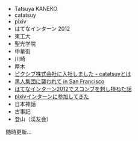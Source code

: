 * Tatsuya KANEKO
* catatsuy
* pixiv
* はてなインターン 2012
* 東工大
* 聖光学院
* 中華街
* 川崎
* 厚木
* [ピクシブ株式会社に入社しました - catatsuyとは](http://catatsuy.hateblo.jp/entry/2013/11/04/005348)
* [黒人集団に襲われて in San Francisco](http://blog.catatsuy.org/a/25)
* [はてなインターン2012でスコンブを刺し損ねた話](http://blog.catatsuy.org/a/229)
* [pixivインターンに参加してきた](http://blog.catatsuy.org/a/259)
* 日本神話
* 古事記
* 登山（渓友会）

随時更新…
